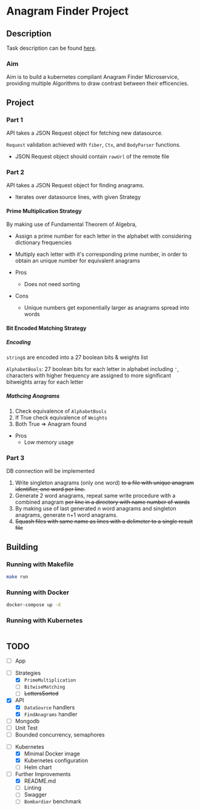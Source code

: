 # Anagram Finder Project

## Description

Task description can be found [here](Platform%20Engineer%20Case%20Description-Anagram.pdf).

### Aim

Aim is to build a kubernetes compliant Anagram Finder Microservice, providing multiple Algorithms to draw contrast between their efficencies.

## Project

### Part 1

API takes a JSON Request object for fetching new datasource.

`Request` validation achieved with `fiber`, `Ctx`, and `BodyParser` functions.

- JSON Request object should contain `rawUrl` of the remote file

### Part 2

API takes a JSON Request object for finding anagrams.

- Iterates over datasource lines, with given Strategy

#### Prime Multiplication Strategy

By making use of Fundamental Theorem of Algebra,

+ Assign a prime number for each letter in the alphabet with considering dictionary frequencies
+ Multiply each letter with it's corresponding prime number, in order to obtain an unique number for equivalent anagrams

+ Pros
  - Does not need sorting
+ Cons
  - Unique numbers get exponentially larger as anagrams spread into words

#### Bit Encoded Matching Strategy

##### Encoding 
`string`s are encoded into a 27 boolean bits & weights list

`AlphabetBools`: 27 boolean bits for each letter in alphabet including `'`, characters with higher frequency are assigned to more significant bitweights array for each letter

##### Mathcing Anagrams
1. Check equivalence of `AlphabetBools`
2. If True check equivalence of `Weights`
3. Both True => Anagram found

+ Pros
  - Low memory usage

### Part 3

DB connection will be implemented

1. Write singleton anagrams (only one word) ~~to a file with unique anagram identifier, one word per line.~~
2. Generate 2 word anagrams, repeat same write procedure with a combined anagram ~~per line in a directory with name number of words~~
3. By making use of last generated n word anagrams and singleton anagrams, generate n+1 word anagrams.
4. ~~Squash files with same name as lines with a delimeter to a single result file~~

## Building

### Running with Makefile

```bash
make run
```

### Running with Docker

```bash
docker-compose up -d
```

### Running with Kubernetes

```bash

```

## TODO

- [ ] App
 + [ ] Strategies
   - [x] `PrimeMultiplication`
   - [ ] `BitwiseMatching`
   - [ ] ~~LettersSorted~~
 + [x] API
   - [x] `DataSource` handlers
   - [x] `FindAnagrams` handler
 + [ ] Mongodb
 + [ ] Unit Test
 + [ ] Bounded concurrency, semaphores
- [ ] Kubernetes
  + [x] Minimal Docker image
  + [x] Kubernetes configuration
  + [ ] Helm chart
- [ ] Further Improvements
  + [x] README.md
  + [ ] Linting
  + [ ] Swagger
  + [ ] `Bombardier` benchmark
